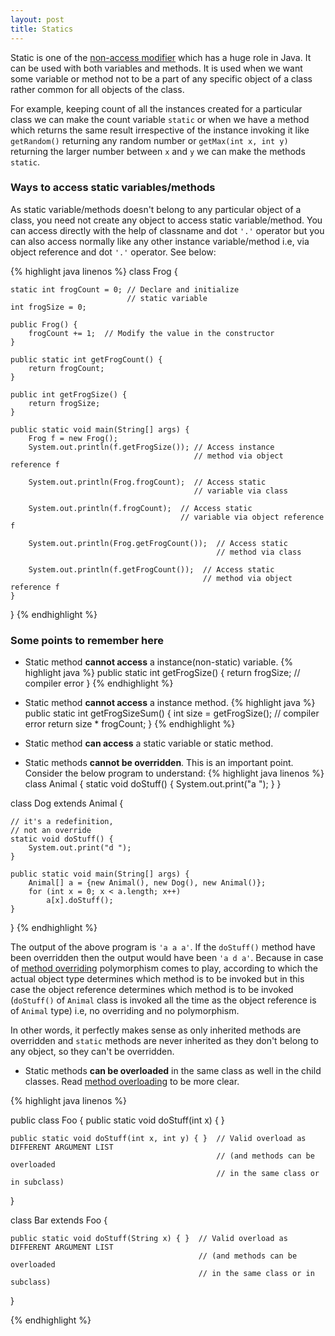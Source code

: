 ```yaml
---
layout: post
title: Statics
---
```


Static is one of the [non-access modifier](/2015/05/22/access-control.html) which has a huge role in Java. It can be used
with both variables and methods. It is used when we want some variable or method not to be a part of any specific object
of a class rather common for all objects of the class. 

For example, keeping count of all the instances created for a particular class we can make the count variable `static` or 
when we have a method which returns the same result irrespective of the instance invoking it like `getRandom()` returning
any random number or `getMax(int x, int y)` returning the larger number between `x` and `y` we can make the methods `static`.

### Ways to access static variables/methods

As static variable/methods doesn't belong to any particular object of a class, you need not create any object to access 
static variable/method. You can access directly with the help of classname and dot `'.'` operator but you can also access
normally like any other instance variable/method i.e, via object reference and dot `'.'` operator. See below:

{% highlight java linenos %}
class Frog {

    static int frogCount = 0; // Declare and initialize
                              // static variable
    int frogSize = 0;

    public Frog() {
        frogCount += 1;  // Modify the value in the constructor
    }

    public static int getFrogCount() {
        return frogCount;
    }
    
    public int getFrogSize() {
        return frogSize;
    }

    public static void main(String[] args) {
        Frog f = new Frog();
        System.out.println(f.getFrogSize()); // Access instance
                                             // method via object reference f
        
        System.out.println(Frog.frogCount);  // Access static
                                             // variable via class 
        
        System.out.println(f.frogCount);  // Access static
                                          // variable via object reference f
                                          
        System.out.println(Frog.getFrogCount());  // Access static
                                                  // method via class 
                
        System.out.println(f.getFrogCount());  // Access static
                                               // method via object reference f
    }
}
{% endhighlight %}

### Some points to remember here

* Static method __cannot access__ a instance(non-static) variable.
{% highlight java %}
public static int getFrogSize() {
    return frogSize; // compiler error
}
{% endhighlight %}

* Static method __cannot access__ a instance method.
{% highlight java %}
public static int getFrogSizeSum() {
    int size = getFrogSize(); // compiler error
    return size * frogCount;
}
{% endhighlight %}

* Static method __can access__ a static variable or static method.

* Static methods __cannot be overridden__. This is an important point. Consider the below program to understand:
{% highlight java linenos %}
class Animal {
    static void doStuff() {
        System.out.print("a ");
    }
}

class Dog extends Animal {
    
    // it's a redefinition,
    // not an override
    static void doStuff() {
        System.out.print("d ");
    }
    
    public static void main(String[] args) {
        Animal[] a = {new Animal(), new Dog(), new Animal()};
        for (int x = 0; x < a.length; x++)
            a[x].doStuff();
    }
}
{% endhighlight %}

The output of the above program is `'a a a'`. If the `doStuff()` method have been overridden then the output would have been
`'a d a'`. Because in case of [method overriding](/2015/05/29/overriding.html) polymorphism comes to play, according to which
the actual object type determines which method is to be invoked but in this case the object reference determines which method
is to be invoked (`doStuff()` of `Animal` class is invoked all the time as the object reference is of `Animal` type) i.e, no
overriding and no polymorphism.

In other words, it perfectly makes sense as only inherited methods are overridden and `static` methods are never inherited as
they don't belong to any object, so they can't be overridden.

* Static methods __can be overloaded__ in the same class as well in the child classes. Read 
[method overloading](/2015/06/02/overloading.html) to be more clear. 

{% highlight java linenos %}

public class Foo {
    public static void doStuff(int x) { }

    public static void doStuff(int x, int y) { }  // Valid overload as DIFFERENT ARGUMENT LIST
                                                  // (and methods can be overloaded
                                                  // in the same class or in subclass)
}

class Bar extends Foo {

    public static void doStuff(String x) { }  // Valid overload as DIFFERENT ARGUMENT LIST
                                              // (and methods can be overloaded
                                              // in the same class or in subclass)
}

{% endhighlight %}



